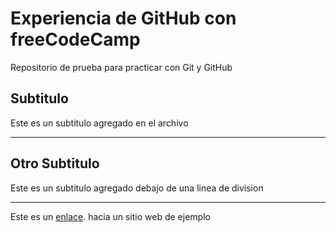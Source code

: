 # Experiencia de GitHub con freeCodeCamp
Repositorio de prueba para practicar con Git y GitHub

## Subtitulo
Este es un subtitulo agregado en el archivo

***

## Otro Subtitulo
Este es un subtitulo agregado debajo de una linea de division

***

Este es un [enlace](https://youtube.com/). hacia un sitio web de ejemplo
